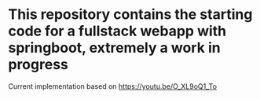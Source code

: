 # This repository contains the starting code for a fullstack webapp with springboot, extremely a work in progress


Current implementation based on https://youtu.be/O_XL9oQ1_To
